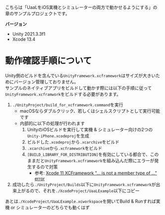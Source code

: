 こちらは「UaaLをiOS実機とシミュレーターの両方で動かせるようにする」の章のサンプルプロジェクトです。

**バージョン**

- Unity 2021.3.3f1
- Xcode 13.4

# 動作確認手順について

Unity側のビルドを含んでいる`UnityFramework.xcframework`はサイズが大きいためにバージョン管理しておりません。<br>
サンプルのネイティブアプリをビルドして動かす際には以下の手順に従って`UnityFramework.xcframwork`をビルドする必要があります。<br>

1. `./UnityProject/build_for_xcframework.command`を実行
    - macOSならダブルクリック、若しくはシェルスクリプトとして実行可能です
    - 内部的に以下の処理が行われます
        1. UnityのiOSビルドを実行して実機 & シミュレーター向けの2つの`Unity-iPhone.xcodeproj`を生成
        2. ビルドした`.xcodeproj`から`.xcarchive`をビルド
        3. `.xcarchive`から`.xcframework`をビルド
        4. `[BUILD_LIBRARY_FOR_DISTRIBUTION]`を有効にしている都合で、このままだと`UnityFramework.xcframework`を組み込んだ際にエラーが発生するので対策
            - 参考: [Xcode 11 XCFramework "... is not a member type of ..." error](https://developer.apple.com/forums/thread/123253)
2. 成功したら`./UnityProject/Builds`以下に`UnityFramework.xcframework`が出来上がるので、それを`./XcodeProject/UaaLExample`以下にコピー

あとは`./XcodeProject/UaaLExample.xcworkspace`を開いてBuild & Runすれば実機 or シミュレーターのどちらでも動くはず
